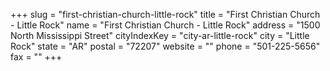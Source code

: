 +++
slug = "first-christian-church-little-rock"
title = "First Christian Church - Little Rock"
name = "First Christian Church - Little Rock"
address = "1500 North Mississippi Street"
cityIndexKey = "city-ar-little-rock"
city = "Little Rock"
state = "AR"
postal = "72207"
website = ""
phone = "501-225-5656"
fax = ""
+++

